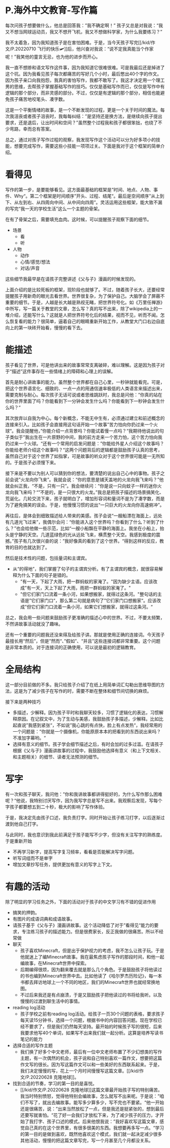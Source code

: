 # P.海外中文教育-写作篇
每次问孩子想要做什么，他总是回答我：”我不确定啊！” 孩子又总是对我说：“我又不想当网球运动员，我又不想开飞机，我又不想做科学家，为什么我要练习？”

我不太着急，因为我知道孩子是在害怕困难。于是，当今天孩子写完[[/kid/作文/P.20220710 飞行的快乐🛩]]后，他兴奋对我说：“说不定我真能当个作家呢！”我笑他的童言无忌，也为他的进步而开心。

我一直不想掺和语文写作这件事，因为我知道它很难很难。可是我最后还是掉进了这个坑。因为我看见孩子每次都痛苦的写好几个小时，最后憋出40个字的作文。因为孩子亲口向我抱怨，我真的害怕写作，我都不敢写了。我这才决定用一个理工男的思维，去帮孩子掌握基础写作的技巧。仅仅是基础写作而已，仅仅是写作中有逻辑的那个部分，而非灵感的部分。不过，仅仅是有逻辑的那个部分，相信也能避免孩子痛苦地咬笔头、凑字数。

这是一个平衡情绪的故事，是一个不断发现的过程，更是一个关于时间的魔法。每次我沮丧或者孩子沮丧时，我每每纠结：”是坚持还是换方法，是继续向孩子提出要求，还是退后，让出时间和空间？”虽然整个过程我和孩子都很笨拙，也绕了不少弯路，幸而总有答案。

总之，通过对孩子写作过程的观察，我发现写作这个活动可以分为好多项小的技能，想要完成写作，需要这些小技能一项项过关。下面是我对于这个框架的简单介绍。


# 看得见
写作的第一步，是要能够看见。这方面最基础的框架是”时间、地点、人物、事件、Why“。第二个框架是时间顺序”开头、过程、结尾“。最后是空间顺序”从上到下、从左到右、从四周向中间、从中间向四周”。灵活运用这些框架，能大致不漏的写完“我一天的学校生活”这么一个主题的骨架。

在有了骨架之后，需要填充血肉。这时候，可以提醒孩子观察下面的细节。
- 场景
    - 看
    - 听
- 人物
    - 动作
    - 心情/感觉/想法
    - 对话/声音

这些细节我最早是在请孩子完整讲述《父与子》漫画的时候发现的。

上面介绍的是比较死板的框架，现阶段也就够了。不过，随着孩子长大，还要经常提醒孩子用新奇的眼光去看世界。世界很复杂，为了保护自己。大脑学会了屏蔽不重要的细节。于是，人越是长大越是熟视无睹，把世界符号化。如《万里任禅游》中所写，写一篇关于教堂的文章，怎么写？真的写不出来，除了wikipedia上的一堆介绍，还能写什么？这就是人把世界符号化后的结果，视而不见，听而不闻。怎么恢复看的能力？很简单，逼着自己的眼睛重新开始工作，从教堂大门口右边自底向上的第一块砖开始看，慢慢的看下去。

# 能描述
孩子看见了世界，可是他讲出来的故事常常支离破碎，难以理解。这是因为孩子对于“描述”这件事存在一些情绪上的障碍和心理上的误解。

首先是耐心讲故事的能力。虽然整个世界都在自己心里，一秒钟就能看完。可是，把这个世界语言化、细致的、一点一点的用通信速率极低的人类语言来描述出来，需要克制与耐心。每次孩子无话可说或者思维跳跃时，我总是问他：”你真的站在你的世界里面了吗？你能看到下一分钟会发生什么吗？你能看到下一秒钟会发生什么吗？“

其次放弃以自我为中心。每个新概念，不能无中生有，必须通过建立和前述概念的连接来引入。比如孩子会直接用这句话开始一个故事”苦力怕向你扔过来一个火球“。我会提醒他，”你能介绍一点背景吗？你能试着慢一点吗？“我期待他说出的句子类似于”我出生在一片原野的中间，我的前方走来一个苦力怕，这个苦力怕向我扔过来一个火球。“还有一个常用的启发问题是：”你能给外星人介绍这个故事吗？你能给老师介绍这个故事吗？“这两个问题背后的逻辑都是鼓励孩子认真的思考，虽然自己对于这个世界了如指掌，可是故事的听众对于这个世界很可能是一无所知的。于是孩子必须慢下来。

接下来是不要以为别人可以猜到你的想法，要清楚的说出自己心中的事物。孩子之前会说”火龙向你飞来”。我就会说：“你的意思是铺天盖地的火龙向我飞来吗？”他就会纠正我，“不是，只有一只”。我会继续问：”你是说一只向蚊子一样的迷你火龙向我飞来吗？“”不是的，是一只很大的火龙。”我总是把孩子描述的场景搞笑化、荒诞化。几轮交流下来，孩子就明白了，增加形容词和量词不是为了凑字数，而是为了避免搞笑的误会。于是，他慢慢习惯的说出“一只巨大的火龙向你高速俯冲”。

再往后，是体会到细致描述给人带来的美感。孩子会说“一艘船漂在海面上，远处有几道光飞过来”，我偶尔会问：“你能进入这个世界吗？你看到了什么？听到了什么？”也会给他做一些示范，比如“一艘小船飘在平静的海面上。我坐在小船上，抬头是宁静的天空。几道蓝绿色的光从远处飞来，横贯整个天空。我感到极度的震撼。”孩子有几次很兴奋的说：”我好像真的看到了这个世界。“得到这样的反应，教育的目的也就达到了。

然后是技术性的问题，包括量词和主谓宾。
- 从“的得地”，我们掌握了句子的主谓宾分析。有了主谓宾的概念，就很容易解释为什么下面的句子是错的。
    - "有一天，下起了大雨，把一群蚂蚁的家淹了。"因为缺少主语。应该改成"有一天，天上下起了大雨，雨把一群蚂蚁的家淹了。"
    - "但它们家门口流着一条小河，如果想搬家，就得过这条河。"整句话的主语是”它们家门口“，那么第二句就是病句了”它们家门口想搬家“。应该改成”但它们家门口流着一条小河，如果它们想搬家，就得过这条河。“
    
总之，我会用一些问题来鼓励孩子更准确的描述心中的世界。不过，不要太频繁，不然讲故事活动就没了趣味。

还有一个重要的问题我还没来得及给孩子讲。那就是使用正确的连接词。今天孩子最擅长用“然后”，但是”然而“、”假如”、“并且”这些连接词都非常重要。这个问题是非常本质的。对于连接词的正确使用，可以说是最初的逻辑教育。

# 全局结构
这一部分目前做的不多。我只给孩子介绍了在纸上用简单词汇勾勒出思维导图的方法，这是为了减少孩子在写作的时，需要不断在整体和细节间切换的麻烦。

接下来是两种技巧
- 多描述，少解释。因为孩子平时和我聊天较多，习惯了逻辑化的表达，习惯解释原因。在记叙文中，为了生动与美感，我鼓励孩子多描述，少解释。比如比起直说”我感到紧张“，不如说”我心跳的有点快，脸上有点发热“，我经常用的一个问题是：”你就是一个摄像机，你能原原本本的把看到的东西说出来吗？不准加字幕哟。“
- 选择有意义的细节。孩子学会细节描述之后，有时会加的过多过滥。在请孩子根据《父与子》漫画讲故事的过程中，我鼓励他选择有意义（和上下文相关、和主题相关）的细节、读者无法预测的细节。

# 写字
有一次和孩子聊天，我问他：”你和我讲故事都讲得挺好的，为什么写作那么困难呢？“他说，我特别讨厌写作，因为我写字总是写不出来。我观察后发现，写每个字孩子都要想五到二十秒，极大的影响了写作体验。

于是，我决定先由孩子口述，我负责打字。同时开始让孩子练习打字，以后逐渐过渡到他自己打字。

与此同时，我也意识到我此前满足于孩子能写不少字，但没有关注写字的熟练度。于是重新开始
- 不再学习新字，提高写字复习频率，看看是否能解决写字问题。
- 听写词组而不是单字
- 增加文章抄写任务，提供更加有意义的写字上下文。


# 有趣的活动
除了明显的学习任务之外，下面的活动对于孩子的中文学习有不错的促进作用
- 搞笑的押韵。
- 有图片的成语词典和成语故事。
- 请孩子基于《父与子》漫画讲故事。这个活动降低了对于”看得见“能力的要求，专注练习孩子的描述能力。但是很费家长，反正我做的很痛苦。所以不经常做
- 聊天
    - 孩子喜欢Minecraft，但是出于保护视力的考虑，我不怎么让孩子玩。于是他就迷上了编Minecraft故事。我在最焦虑孩子写作的那段时间，和他一起编故事，在Minecraft世界中探索。
    - 后期编得很烦，因为翻来覆去就是那么几个角色。于是鼓励孩子将他读过的书也编到Minecraft世界中去。比如他读了《哈尔罗杰历险记》，每一本书都去拜访地球上一个不同的地区，我们的Minecraft世界也就经常换地图。
    - 不过后来我还是有点崩溃，于是又鼓励孩子把他读过的书将给我听。以及慢慢的过渡到聊生活中的事情。
- reading log活动
    - 孩子学校之前有reading log活动。给孩子一页30个问题的表格，要求孩子每天读15分钟书，选择一个问题，根据书中的内容回答问题。现在学校已经不要求了，但是我们仍然每天坚持。最开始的时候孩子写的很短，后来我要求他写40个单词，如果写不出来我们就一起分析。这算是培养写读书笔记的能力
- 选择合适的写作主题
    - 我们换了好多个中文老师，最后有一位中文老师布置了不少幻想类的写作主题，有一次偶然的机会，孩子说和自己特别喜欢一篇作文，想要把这篇作文写的很长。因为写这篇作文可以和一些美好的东西联系起来。于是，我们决定慢慢的写，花上一个月时间慢慢写这篇文章。[[/kid/作文/P.20220628 克隆地球]]。
- 找到合适的节奏，学习的第一目的是喜悦。
    - [[/kid/作文/P.20220628 克隆地球]]这篇文章最开始孩子写的特别痛苦。我当时特别愤怒，觉得他特别会编故事，怎么就写不出来呢。于是说：”咱们不写了，就出去编故事。能写多少算多少，写不完也不要紧。“他一开始还是很痛苦，说：”出来当然放松了一点，但是我还是挺紧张的，想到最后还要写就害怕。“花了好一会我们才放松下来，为了减少孩子的压力，才开始了我打字、孩子口述的模式。后来他恨我说：”我好喜欢写这篇文章，感觉自己真的在这个世界里，有很多很美的东西。我想要再多写一点。“学习的第一目的是做到喜欢，既然他喜欢这个模式，我们就一起决定减少很多其他活动，慢慢的把这篇文章写完，写一个月甚至几个月都没关系。